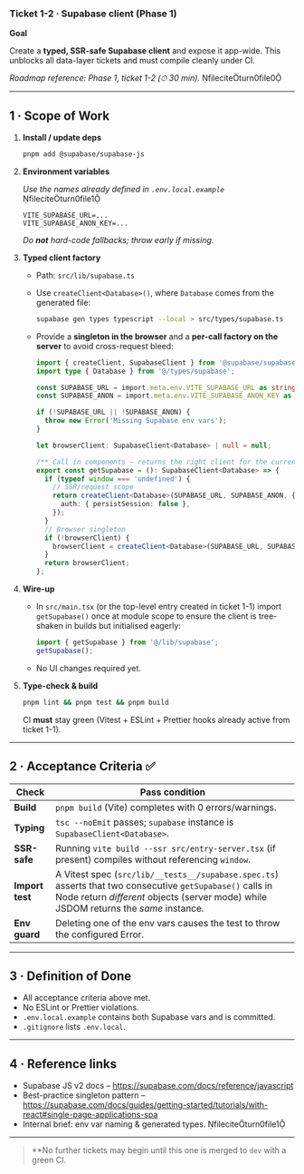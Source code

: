 ### Ticket 1-2 · Supabase client (Phase 1)

**Goal**

Create a **typed, SSR-safe Supabase client** and expose it app-wide. This unblocks all data-layer tickets and must compile cleanly under CI.

_Roadmap reference: Phase 1, ticket 1-2 (⏱ 30 min)._ fileciteturn0file0

---

## 1 · Scope of Work

1. **Install / update deps**

   ```bash
   pnpm add @supabase/supabase-js
   ```

2. **Environment variables**

   _Use the names already defined in `.env.local.example`_ fileciteturn0file1

   ```
   VITE_SUPABASE_URL=...
   VITE_SUPABASE_ANON_KEY=...
   ```

   _Do **not** hard-code fallbacks; throw early if missing._

3. **Typed client factory**
   - Path: `src/lib/supabase.ts`
   - Use `createClient<Database>()`, where `Database` comes from the generated file:
     ```bash
     supabase gen types typescript --local > src/types/supabase.ts
     ```
   - Provide a **singleton in the browser** and a **per-call factory on the server** to avoid cross-request bleed:

     ```ts
     import { createClient, SupabaseClient } from '@supabase/supabase-js';
     import type { Database } from '@/types/supabase';

     const SUPABASE_URL = import.meta.env.VITE_SUPABASE_URL as string;
     const SUPABASE_ANON = import.meta.env.VITE_SUPABASE_ANON_KEY as string;

     if (!SUPABASE_URL || !SUPABASE_ANON) {
       throw new Error('Missing Supabase env vars');
     }

     let browserClient: SupabaseClient<Database> | null = null;

     /** Call in components – returns the right client for the current environment */
     export const getSupabase = (): SupabaseClient<Database> => {
       if (typeof window === 'undefined') {
         // SSR/request scope
         return createClient<Database>(SUPABASE_URL, SUPABASE_ANON, {
           auth: { persistSession: false },
         });
       }
       // Browser singleton
       if (!browserClient) {
         browserClient = createClient<Database>(SUPABASE_URL, SUPABASE_ANON);
       }
       return browserClient;
     };
     ```

4. **Wire-up**
   - In `src/main.tsx` (or the top-level entry created in ticket 1-1) import `getSupabase()` once at module scope to ensure the client is tree-shaken in builds but initialised eagerly:

     ```ts
     import { getSupabase } from '@/lib/supabase';
     getSupabase();
     ```

   - No UI changes required yet.

5. **Type-check & build**

   ```bash
   pnpm lint && pnpm test && pnpm build
   ```

   CI **must** stay green (Vitest + ESLint + Prettier hooks already active from ticket 1-1).

---

## 2 · Acceptance Criteria ✅

| Check           | Pass condition                                                                                                                                                                                    |
| --------------- | ------------------------------------------------------------------------------------------------------------------------------------------------------------------------------------------------- |
| **Build**       | `pnpm build` (Vite) completes with 0 errors/warnings.                                                                                                                                             |
| **Typing**      | `tsc --noEmit` passes; `supabase` instance is `SupabaseClient<Database>`.                                                                                                                         |
| **SSR-safe**    | Running `vite build --ssr src/entry-server.tsx` (if present) compiles without referencing `window`.                                                                                               |
| **Import test** | A Vitest spec (`src/lib/__tests__/supabase.spec.ts`) asserts that two consecutive `getSupabase()` calls in Node return _different_ objects (server mode) while JSDOM returns the _same_ instance. |
| **Env guard**   | Deleting one of the env vars causes the test to throw the configured Error.                                                                                                                       |

---

## 3 · Definition of Done

- All acceptance criteria above met.
- No ESLint or Prettier violations.
- `.env.local.example` contains both Supabase vars and is committed.
- `.gitignore` lists `.env.local`.

---

## 4 · Reference links

- Supabase JS v2 docs – https://supabase.com/docs/reference/javascript
- Best-practice singleton pattern – https://supabase.com/docs/guides/getting-started/tutorials/with-react#single-page-applications-spa
- Internal brief: env var naming & generated types. fileciteturn0file1

---

> \*\*No further tickets may begin until this one is merged to `dev` with a green CI.
